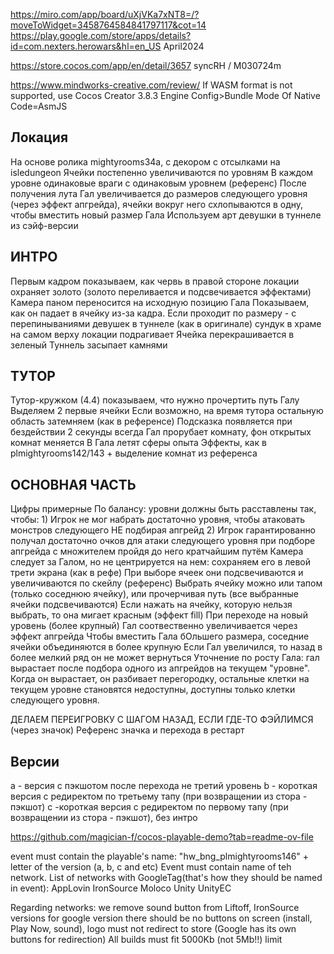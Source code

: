 https://miro.com/app/board/uXjVKa7xNT8=/?moveToWidget=3458764584841797117&cot=14
https://play.google.com/store/apps/details?id=com.nexters.herowars&hl=en_US
    April2024

https://store.cocos.com/app/en/detail/3657
    syncRH  /  M030724m

https://www.mindworks-creative.com/review/
If WASM format is not supported, use Cocos Creator 3.8.3
    Engine Config>Bundle Mode Of Native Code=AsmJS

## Локация
На основе ролика mightyrooms34a, с декором с отсылками на isledungeon
Ячейки постепенно увеличиваются по уровням
В каждом уровне одинаковые враги с одинаковым уровнем (референс)
После получения лута Гал увеличивается до размеров следующего уровня (через эффект апгрейда), ячейки вокруг него схлопываются в одну, чтобы вместить новый размер Гала
Используем арт девушки в туннеле из сэйф-версии

## ИНТРО
Первым кадром показываем, как червь в правой стороне локации охраняет золото (золото переливается и подсвечивается эффектами)
Камера паном переносится на исходную позицию Гала
Показываем, как он падает в ячейку из-за кадра. Если проходит по размеру - с перепинываниями девушек в туннеле (как в оригинале) сундук в храме на самом верху локации подрагивает
Ячейка перекрашивается в зеленый
Туннель засыпает камнями

## ТУТОР
Тутор-кружком (4.4) показываем, что нужно прочертить путь Галу
Выделяем 2 первые ячейки
Если возможно, на время тутора остальную область затемняем (как в референсе)
Подсказка появляется при бездействии 2 секунды всегда
Гал прорубает комнату, фон открытых комнат меняется
В Гала летят сферы опыта
Эффекты, как в plmightyrooms142/143 + выделение комнат из референса

## ОСНОВНАЯ ЧАСТЬ
Цифры примерные
    По балансу: уровни должны быть расставлены так, чтобы:
    1) Игрок не мог набрать достаточно уровня, чтобы атаковать монстров следующего НЕ подбирая апгрейд
    2) Игрок гарантированно получал достаточно очков для атаки следующего уровня при подборе апгрейда с множителем пройдя до него кратчайшим путём
Камера следует за Галом, но не центрируется на нем: сохраняем его в левой трети экрана (как в рефе)
При выборе ячеек они подсвечиваются и увеличиваются по скейлу (референс)
Выбрать ячейку можно или тапом (только соседнюю ячейку), или прочерчивая путь (все выбранные ячейки подсвечиваются)
Если нажать на ячейку, которую нельзя выбрать, то она мигает красным (эффект fill)
При переходе на новый уровень (более крупный) Гал соотвественно увеличивается через эффект апгрейда
Чтобы вместить Гала бОльшего размера, соседние ячейки объединяются в более крупную
Если Гал увеличился, то назад в более мелкий ряд он не может вернуться
    Уточнение по росту Гала: гал вырастает после подбора одного из апгрейдов на текущем "уровне". Когда он вырастает, он разбивает перегородку, остальные клетки на текущем уровне становятся недоступны, доступны только клетки следующего уровня.

ДЕЛАЕМ ПЕРЕИГРОВКУ С ШАГОМ НАЗАД, ЕСЛИ ГДЕ-ТО ФЭЙЛИМСЯ (через значок)
Референс значка и перехода в рестарт

## Версии
a - версия с пэкшотом после перехода не третий уровень
b - короткая версия с редиректом по третьему тапу (при возвращении из стора - пэкшот)
c -короткая версия с редиректом по первому тапу (при возвращении из стора - пэкшот), без интро

https://github.com/magician-f/cocos-playable-demo?tab=readme-ov-file

<script async src="https://www.googletagmanager.com/gtag/js?id=G-2SGNKC5XHR"></script>
<script>
window.dataLayer = window.dataLayer || []; function gtag() { dataLayer.push(arguments); } gtag('js', new Date()); gtag('config', 'G-2SGNKC5XHR');
</script>

event must contain the playable's name: "hw_bng_plmightyrooms146" + letter of the version (a, b, c and etc)
Event must contain name of teh network. List of networks with GoogleTag(that's how they should be named in event):
AppLovin
IronSource
Moloco
Unity
UnityEC

Regarding networks:
    we remove sound button from Liftoff, IronSource versions
    for google version there should be no buttons on screen (install, Play Now, sound), logo must not redirect to store (Google has its own buttons for redirection)
    All builds must fit 5000Kb (not 5Mb!!) limit
